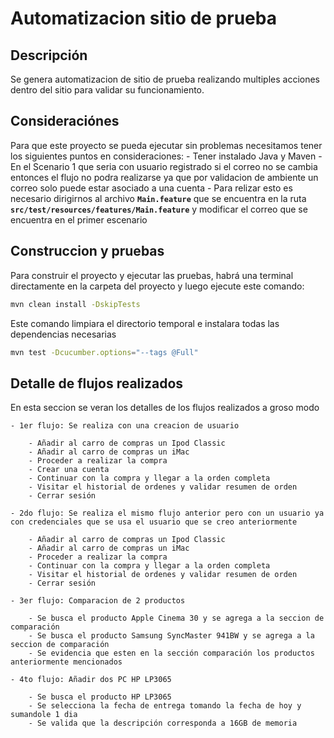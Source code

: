 # Automatizacion sitio de prueba 

## Descripción
Se genera automatizacion de sitio de prueba realizando multiples acciones dentro del sitio para validar su funcionamiento.

## Consideraciónes
Para que este proyecto se pueda ejecutar sin problemas necesitamos tener los siguientes puntos en consideraciones:
    - Tener instalado Java y Maven 
    - En el Scenario 1 que seria con usuario registrado si el correo no se cambia entonces el flujo no podra realizarse ya que por validacion de ambiente un correo solo puede estar asociado a una cuenta
        - Para relizar esto es necesario dirigirnos al archivo **`Main.feature`** que se encuentra en la ruta **`src/test/resources/features/Main.feature`** y modificar el correo que se encuentra en el primer escenario

## Construccion y pruebas
Para construir el proyecto y ejecutar las pruebas, habrá una terminal directamente en la carpeta del proyecto y luego ejecute este comando:

```bash
mvn clean install -DskipTests
```
Este comando limpiara el directorio temporal e instalara todas las dependencias necesarias

```bash
mvn test -Dcucumber.options="--tags @Full"
```
## Detalle de flujos realizados
En esta seccion se veran los detalles de los flujos realizados a groso modo

    - 1er flujo: Se realiza con una creacion de usuario

        - Añadir al carro de compras un Ipod Classic
        - Añadir al carro de compras un iMac
        - Proceder a realizar la compra
        - Crear una cuenta
        - Continuar con la compra y llegar a la orden completa
        - Visitar el historial de ordenes y validar resumen de orden
        - Cerrar sesión

    - 2do flujo: Se realiza el mismo flujo anterior pero con un usuario ya con credenciales que se usa el usuario que se creo anteriormente

        - Añadir al carro de compras un Ipod Classic
        - Añadir al carro de compras un iMac
        - Proceder a realizar la compra
        - Continuar con la compra y llegar a la orden completa
        - Visitar el historial de ordenes y validar resumen de orden
        - Cerrar sesión

    - 3er flujo: Comparacion de 2 productos

        - Se busca el producto Apple Cinema 30 y se agrega a la seccion de comparación 
        - Se busca el producto Samsung SyncMaster 941BW y se agrega a la seccion de comparación
        - Se evidencia que esten en la sección comparación los productos anteriormente mencionados

    - 4to flujo: Añadir dos PC HP LP3065

        - Se busca el producto HP LP3065
        - Se selecciona la fecha de entrega tomando la fecha de hoy y sumandole 1 dia
        - Se valida que la descripción corresponda a 16GB de memoria

